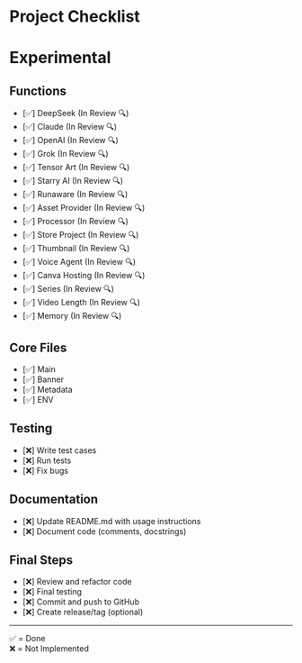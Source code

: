 # Project Checklist

# Experimental

## Functions
- [✅] DeepSeek (In Review 🔍)
- [✅] Claude (In Review 🔍)
- [✅] OpenAI (In Review 🔍)
- [✅] Grok (In Review 🔍)
- [✅] Tensor Art (In Review 🔍)
- [✅] Starry AI (In Review 🔍)
- [✅] Runaware (In Review 🔍)
- [✅] Asset Provider (In Review 🔍) 
- [✅] Processor (In Review 🔍)
- [✅] Store Project (In Review 🔍)
- [✅] Thumbnail (In Review 🔍)
- [✅] Voice Agent (In Review 🔍)
- [✅] Canva Hosting (In Review 🔍)
- [✅] Series (In Review 🔍)
- [✅] Video Length (In Review 🔍)
- [✅] Memory (In Review 🔍)


## Core Files
- [✅] Main
- [✅] Banner
- [✅] Metadata
- [✅] ENV

## Testing
- [❌] Write test cases
- [❌] Run tests
- [❌] Fix bugs

## Documentation
- [❌] Update README.md with usage instructions
- [❌] Document code (comments, docstrings)

## Final Steps
- [❌] Review and refactor code
- [❌] Final testing
- [❌] Commit and push to GitHub
- [❌] Create release/tag (optional)

---

✅ = Done  
❌ = Not Implemented
